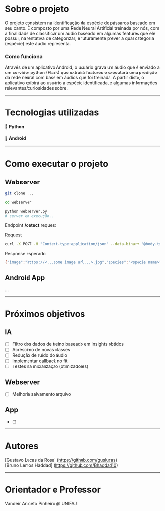 # Sobre o projeto
O projeto consistem na identificação da espécie de pássaros baseado em seu canto.
É composto por uma Rede Neural Artificial treinada por nós, com a finalidade de classificar um áudio baseado em algumas features que ele possui, na tentativa de categorizar, e futuramente prever a qual categoria (espécie) este áudio representa.

### Como funciona      
Através de um aplicativo Android, o usuário grava um áudio que é enviado a um servidor python (Flask) que extrairá features e executará uma predição da rede neural com base em áudios que foi treinada.
A partir disto, o aplicativo exibirá ao usuário a espécie identificada, e algumas informações relevantes/curiosidades sobre.
<hr>  
      
# Tecnologias utilizadas 
#### :snake: Python
#### :iphone: Android
<hr>  

# Como executar o projeto
## Webserver
```bash
git clone ...

cd webserver

python webserver.py
# server em execução..
```

Endpoint **/detect** request

Request
```bash
curl -X POST -H "Content-type:application/json" --data-binary "@body.txt" http://localhost:5000/detect
```

Response esperado
```bash
{"image":"https://<...some image url...>.jpg","species":"<specie name>"}
```

## Android App
...
<hr> 

# Próximos objetivos

## IA
- [ ] Filtro dos dados de treino baseado em insights obtidos
- [ ] Acréscimo de novas classes
- [ ] Redução de ruído do áudio
- [ ] Implementar callback no fit
- [ ] Testes na inicialização (otimizadores)

## Webserver
- [ ] Melhoria salvamento arquivo

## App
- [ ] 
<hr>  

# Autores
[Gustavo Lucas da Rosa] (https://github.com/guslucas) <br>
[Bruno Lemos Haddad] (https://github.com/Bhaddad10)
<hr>  

# Orientador e Professor
Vandeir Aniceto Pinheiro @ UNIFAJ

